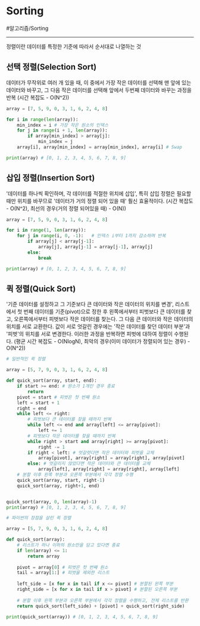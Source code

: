 # Sorting
#알고리즘/Sorting

---
정렬이란 데이터를 특정한 기준에 따라서 순서대로 나열하는 것

## 선택 정렬(Selection Sort)
데이터가 무작위로 여러 개 있을 때, 이 중에서 가장 작은 데이터를 선택해 맨 앞에 있는 데이터와 바꾸고, 그 다음 작은 데이터를 선택해 앞에서 두번째 데이터와 바꾸는 과정을 반복 (시간 복잡도 - O(N^2))

```python
array = [7, 5, 9, 0, 3, 1, 6, 2, 4, 8]

for i in range(len(array)):
    min_index = i # 가장 작은 원소의 인덱스
    for j in range(i + 1, len(array)):
        if array[min_index] > array[j]:
            min_index = j
    array[i], array[min_index] = array[min_index], array[i] # Swap

print(array) # [0, 1, 2, 3, 4, 5, 6, 7, 8, 9]
```

## 삽입 정렬(Insertion Sort)
'데이터를 하나씩 확인하며, 각 데이터를 적절한 위치에 삽입', 특히 삽입 정렬은 필요할 때만 위치를 바꾸므로 '데이터가 거의 정렬 되어 있을 때' 훨신 효율적이다. (시간 복잡도 - O(N^2), 최선의 경우(거의 정렬 되어있을 때) - O(N))

```python
array = [7, 5, 9, 0, 3, 1, 6, 2, 4, 8]

for i in range(1, len(array)):
    for j in range(i, 0, -1):   # 인덱스 i부터 1까지 감소하며 반복
        if array[j] < array[j-1]:
            array[j], array[j-1] = array[j-1], array[j]
        else:
            break

print(array) # [0, 1, 2, 3, 4, 5, 6, 7, 8, 9]
```

## 퀵 정렬(Quick Sort)
'기준 데이터를 설정하고 그 기준보다 큰 데이터와 작은 데이터의 위치를 변경', 리스트에서 첫 번째 데이터를 기준(pivot)으로 정한 후 왼쪽에서부터 피벗보다 큰 데이터를 찾고, 오른쪽에서부터 피벗보다 작은 데이터를 찾는다. 그 다음 큰 데이터와 작은 데이터의 위치를 서로 교환한다. 값이 서로 엇갈린 경우에는 '작은 데이터를 찾던 데이터 부분'과 '피벗'의 위치를 서로 변경한다. 이러한 과정을 반복하면 피벗에 대하여 정렬이 수행된다. (평균 시간 복잡도 - O(NlogN), 최악의 경우(이미 데이터가 정렬되어 있는 경우) - O(N^2))

```python
# 일반적인 퀵 정렬

array = [5, 7, 9, 0, 3, 1, 6, 2, 4, 8]

def quick_sort(array, start, end):
    if start >= end: # 원소가 1개인 경우 종료
        return
    pivot = start # 피벗은 첫 번째 원소
    left = start + 1
    right = end
    while left <= right:
        # 피벗보다 큰 데이터를 찾을 때까지 반복
        while left <= end and array[left] <= array[pivot]:
            left += 1
        # 피벗보다 작은 데이터를 찾을 때까지 반복
        while right > start and array[right] >= array[pivot]:
            right -= 1
        if right < left: # 엇갈렷다면 작은 데이터와 피벗을 교체
            array[pivot], array[right] = array[right], array[pivot]
        else: # 엇갈리지 않았다면 작은 데이터와 큰 데이터를 교체
            array[left], array[right] = array[right], array[left]
    # 분할 이후 왼쪽 부분과 오른쪽 부분에서 각각 정렬 수행
    quick_sort(array, start, right-1)
    quick_sort(array, right+1, end)


quick_sort(array, 0, len(array)-1)
print(array) # [0, 1, 2, 3, 4, 5, 6, 7, 8, 9]
```

```python
# 파이썬의 장점을 살린 퀵 정렬

array = [5, 7, 9, 0, 3, 1, 6, 2, 4, 8]

def quick_sort(array):
    # 리스트가 하나 이하의 원소만을 담고 있다면 종료
    if len(array) <= 1:
        return array
    
    pivot = array[0] # 피벗은 첫 번째 원소
    tail = array[1:] # 피벗을 제외한 리스트
    
    left_side = [x for x in tail if x <= pivot] # 분할된 왼쪽 부분
    right_side = [x for x in tail if x > pivot] # 분할된 오른쪽 부분
    
    # 분할 이후 왼쪽 부분과 오른쪽 부분에서 각각 정렬을 수행하고, 전체 리스트를 반환
    return quick_sort(left_side) + [pivot] + quick_sort(right_side)

print(quick_sort(array)) # [0, 1, 2, 3, 4, 5, 6, 7, 8, 9]
```